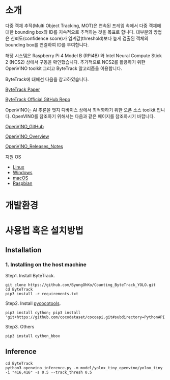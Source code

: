 # 소개

다중 객체 추적(Multi Object Tracking, MOT)은 연속된 프레임 속에서 다중 객체에 대한 bounding box와 ID를 지속적으로 추적하는 것을 목표로 합니다. 대부분의 방법은 신뢰도(confidence score)가 임계값(threshold)보다 높게 검출된 객체의 bounding box를 연결하여 ID를 부여합니다.

해당 시스템은 Raspberry Pi 4 Model B (RPi4B) 와 Intel Neural Compute Stick 2 (NCS2) 상에서 구동을 확인했습니다.
추가적으로 NCS2를 활용하기 위한 OpenVINO toolkit 그리고 ByteTrack 알고리즘을 이용합니다.

ByteTrack에 대해선 다음을 참고하였습니다.

[ByteTrack Paper](https://arxiv.org/abs/2110.06864)

[ByteTrack Official GitHub Repo](https://github.com/ifzhang/ByteTrack)

OpenVINO는 AI 추론을 엣지 디바이스 상에서 최적화하기 위한 오픈 소스 toolkit 입니다. OpenVINO를 참조하기 위해서는 다음과 같은 페이지를 참조하시기 바랍니다.

[OpenVINO_GitHub](https://github.com/openvinotoolkit/openvino)

[OpenVINO_Overview](https://www.intel.com/content/www/us/en/developer/tools/openvino-toolkit/overview.html)

[OpenVINO_Releases_Notes](https://www.intel.com/content/www/us/en/developer/articles/release-notes/openvino-relnotes.html)

지원 OS
- [Linux](https://docs.openvino.ai/latest/openvino_docs_install_guides_installing_openvino_linux.html)
- [Windows](https://docs.openvino.ai/latest/openvino_docs_install_guides_installing_openvino_windows.html)
- [macOS](https://docs.openvino.ai/latest/openvino_docs_install_guides_installing_openvino_macos.html)
- [Raspbian](https://docs.openvino.ai/latest/openvino_docs_install_guides_installing_openvino_raspbian.html)

# 개발환경

# 사용법 혹은 설치방법

## Installation
### 1. Installing on the host machine
Step1. Install ByteTrack.
```shell
git clone https://github.com/ByungOhKo/Counting_ByteTrack_YOLO.git
cd ByteTrack
pip3 install -r requirements.txt
```

Step2. Install [pycocotools](https://github.com/cocodataset/cocoapi).

```shell
pip3 install cython; pip3 install 'git+https://github.com/cocodataset/cocoapi.git#subdirectory=PythonAPI'
```

Step3. Others
```shell
pip3 install cython_bbox
```

## Inference
```shell
cd ByteTrack
python3 openvino_inference.py -m model/yolox_tiny_openvino/yolox_tiny -i "416,416" -s 0.5 --track_thresh 0.5
```
